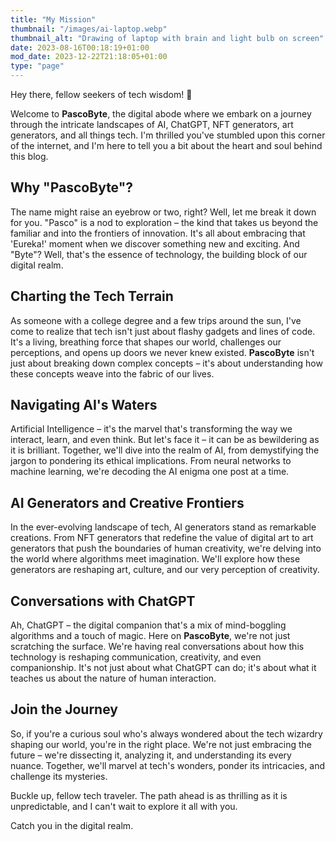 ```yaml
---
title: "My Mission"
thumbnail: "/images/ai-laptop.webp"
thumbnail_alt: "Drawing of laptop with brain and light bulb on screen"
date: 2023-08-16T00:18:19+01:00
mod_date: 2023-12-22T21:18:05+01:00
type: "page"
---
```


Hey there, fellow seekers of tech wisdom! 👋

Welcome to **PascoByte**, the digital abode where we embark on a journey through the intricate landscapes of AI, ChatGPT, NFT generators, art generators, and all things tech. I'm thrilled you've stumbled upon this corner of the internet, and I'm here to tell you a bit about the heart and soul behind this blog.

## Why "PascoByte"?

The name might raise an eyebrow or two, right? Well, let me break it down for you. "Pasco" is a nod to exploration – the kind that takes us beyond the familiar and into the frontiers of innovation. It's all about embracing that 'Eureka!' moment when we discover something new and exciting. And "Byte"? Well, that's the essence of technology, the building block of our digital realm.

## Charting the Tech Terrain

As someone with a college degree and a few trips around the sun, I've come to realize that tech isn't just about flashy gadgets and lines of code. It's a living, breathing force that shapes our world, challenges our perceptions, and opens up doors we never knew existed. **PascoByte** isn't just about breaking down complex concepts – it's about understanding how these concepts weave into the fabric of our lives.

## Navigating AI's Waters

Artificial Intelligence – it's the marvel that's transforming the way we interact, learn, and even think. But let's face it – it can be as bewildering as it is brilliant. Together, we'll dive into the realm of AI, from demystifying the jargon to pondering its ethical implications. From neural networks to machine learning, we're decoding the AI enigma one post at a time.

## AI Generators and Creative Frontiers

In the ever-evolving landscape of tech, AI generators stand as remarkable creations. From NFT generators that redefine the value of digital art to art generators that push the boundaries of human creativity, we're delving into the world where algorithms meet imagination. We'll explore how these generators are reshaping art, culture, and our very perception of creativity.

## Conversations with ChatGPT

Ah, ChatGPT – the digital companion that's a mix of mind-boggling algorithms and a touch of magic. Here on **PascoByte**, we're not just scratching the surface. We're having real conversations about how this technology is reshaping communication, creativity, and even companionship. It's not just about what ChatGPT can do; it's about what it teaches us about the nature of human interaction.

## Join the Journey

So, if you're a curious soul who's always wondered about the tech wizardry shaping our world, you're in the right place. We're not just embracing the future – we're dissecting it, analyzing it, and understanding its every nuance. Together, we'll marvel at tech's wonders, ponder its intricacies, and challenge its mysteries.

Buckle up, fellow tech traveler. The path ahead is as thrilling as it is unpredictable, and I can't wait to explore it all with you.

Catch you in the digital realm.
